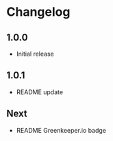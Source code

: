 # Changelog

## 1.0.0

* Initial release

## 1.0.1

* README update

## Next

* README Greenkeeper.io badge
